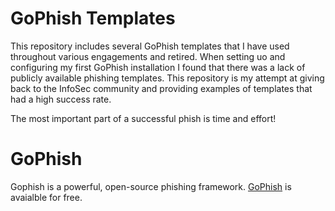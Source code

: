 # GoPhish Templates

This repository includes several GoPhish templates that I have used throughout various engagements and retired. When setting uo and configuring my first GoPhish installation I found that there was a lack of publicly available phishing templates. This repository is my attempt at giving back to the InfoSec community and providing examples of templates that had a high success rate. 

The most important part of a successful phish is time and effort!

# GoPhish 
Gophish is a powerful, open-source phishing framework. [GoPhish](https://getgophish.com) is avaialble for free.

